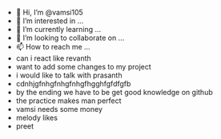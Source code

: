 - 👋 Hi, I’m @vamsi105
- 👀 I’m interested in ...
- 🌱 I’m currently learning ...
- 💞️ I’m looking to collaborate on ...
- 📫 How to reach me ...
- can i react like revanth
- want to add some changes to my project
- i would like to talk with prasanth
- cdnhjgfnhgfnhgfnhgfhgghfgfdfgfb
- by the ending we have to be get good knowledge on github
- the practice makes man perfect
- vamsi needs some money
- melody likes
- preet
<!---
vamsi105/vamsi105 is a ✨ special ✨ repository because its `README.md` (this file) appears on your GitHub profile.
You can click the Preview link to take a look at your changes.
--->
